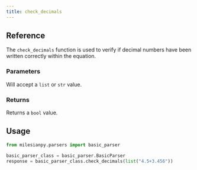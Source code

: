 ```yaml
---
title: check_decimals
---
```


## Reference
The `check_decimals` function is used to verify if decimal numbers have been written correctly within the equation.

### Parameters
Will accept a `list` or `str` value.

### Returns
Returns a `bool` value.

## Usage
```python
from milesianpy.parsers import basic_parser

basic_parser_class = basic_parser.BasicParser
response = basic_parser_class.check_decimals(list("4.5+3.456"))
```